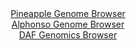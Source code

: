<div id="Pineapple_Genome_Browser" align="center">
  <a href="https://igv.org/app/?sessionURL=blob:zZRtb9xEEMe_y75AIPlhn9c.6YSOUAiigNT0CEpVnWa94zsL22vsvbs2Ub47kzYF8a4oEkTyC3t2dvyf_c1_79gJ56WLI1sxWQhTCMEythzi.QqGqcefYcCFrVroF8zYjC3OODbIVneshSXB9tVL2nlIaVpWZdmlKR9g3MdiUTlM.RKP6YCUl8sCBriNI5yXoolDeRH7HnycIcV5Kb.Z4RTLbn_Kz.hhmgqSogpTBkhQQj8d4rjEcsJxvztT.d2n0G6PYxxwNxz71H3QsyN5JDkULXz9W74ZbvNNv49zlw7DenN9pfPLnzYX.dXlRhr7xceEixkDjqmDfr358YfNr.rF9uZ7e3Gz_eXyemuvS8ml5kbW5T8bKhdVUjea_vjHEZf0WO1bSLj.tOU158IoffO49uLd1M24rC3XFeePwatuP2K4RAgEYn2If1V6WIB0nHEdUCjfCC04N02lBNTBcI_eUCGNlW9d7RuwFVIj4EJtVcCgaFWo4DQAEe3GgO.eMSx6umcCzHLzVGBtUxvvdQtNW_MgrQ6.MtJZ7ZR03kKreR0kNrKSvILKchmcaRvjpAhcELD7jPWxOZLzWHOY3UrwTHGbGWnzh1dRZZzXhHWOHVu9eZuxNEPzO6W_uWPp_UT.ZMtDlw9WzVicSSpb5TXnTtS1NNqRgFrcZ3fsOPf_2Ux8t31VOy43Utpd2_WJ7pKwW8ZpKWAci1PTFvvbZzIETjx5CJTgBN0YFA0GI7RFbsmeXgnvhEXlGh1q9N64NlipbAgGLXhUla08Vo7A0SF9cAgR.pyz.z98_jm6iuSfi7mdejLXRtP1qx1AcITM13XwoQ0E2WpeBQMVl9wAha0H22KtjLZCWmxdo2piTpT.HdM2zgMkyqcIfT76.wRzB2OiwKlbOt_1XXp_Tfjjma2EpOHLWBP7SL5n895_yTOeCcO_.vs6UPdv7_8E">Pineapple Genome Browser</a>
</div>
<div id="Alphonso_Genome_Browser" align="center">
  <a href="https://igv.org/app/?sessionURL=blob:zZRtb9xEEMe_y75AIPlhn9c.6YSOUAiigNT0CEpVnWa94zsL22vsvbs2Ub47kzYF8a4oEkTyC3t2dvyf_c1_79gJ56WLI1sxWQhTCMEythzi.QqGqcefYcCFrVroF8zYjC3OODbIVneshSXB9tVL2nlIaVpWZdmlKR9g3MdiUTlM.RKP6YCUl8sCBriNI5yXoolDeRH7HnycIcV5Kb.Z4RTLbn_Kz.hhmgqSogpTBkhQQj8d4rjEcsJxvztT.d2n0G6PYxxwNxz71H3QsyN5JDkULXz9W74ZbvNNv49zlw7DenN9pfPLnzYX.dXlRhr7xceEixkDjqmDfr358YfNr.rF9uZ7e3Gz_eXyemuvS8ml5kbW5T8bKhdVUjea_vjHEZf0WO1bSLj.tOU158IoffO49uLd1M24rC3XFeePwatuP2K4RAgEYn2If1V6WIB0nHEdUCjfCC04N02lBNTBcI_eUCGNlW9d7RuwFVIj4EJtVcCgaFWo4DQAEe3GgO.eMSx6umcCzHLzVGBtUxvvdQtNW_MgrQ6.MtJZ7ZR03kKreR0kNrKSvILKchmcaRvjpAhcELD7jPWxOZLzWHOY3UrwTHGbGWnzh1dRZZzXhHWOHVu9eZuxNEPzO6W_uWPp_UT.ZMtDlw9WzVicSSpb5TXnTtS1NNqRgFrcZ3fsOPf_2Ux8t31VOy43Utpd2_WJ7pKwW8ZpKWAci1PTFvvbZzIETjx5CJTgBN0YFA0GI7RFbsmeXgnvhEXlGh1q9N64NlipbAgGLXhUla08Vo7A0SF9cAgR.pyz.z98_jm6iuSfi7mdejLXRtP1qx1AcITM13XwoQ0E2WpeBQMVl9wAha0H22KtjLZCWmxdo2piTpT.HdM2zgMkyqcIfT76.wRzB2OiwKlbOt_1XXp_Tfjjma2EpOHLWBP7SL5n895_yTOeCcO_.vs6UPdv7_8E">Alphonso Genome Browser</a>
</div>


<div id="DAF_Genomics_Browser" align="center">
  <a href="https://ink-blot.github.io/?sessionURL=blob:rVVrr6O6AfwvSNtPJ.cY8z7SUQWBBEggJIQk5Opq5YBJILyCeQRW.9.vd3u2VVW1vVIrAQJ78IxH1sw3pscNSauSeWfgKyu8sizzwpBbNfioqHPsogIT5j1BOcEvTIMT3OAywsz7NyZBpEXBbk3_vLVtTd7f3mKUzK64rIo0Iq.Ee0X1jFRde8MUOoOvqEBTVaKBvEZVQcEtekN5fatKUr2hKMKEzMBbjcvr1wHRx6.5rz.XxF.LLm_Tn6xfqQgqLH5NEFWbljF._hchf4ZZzYqHXnpDjuTdSrGcxFGRMDxDydbmyelwEMyrn1Xb0GdrFkXxPV7abMBux2Ld9cpT7KialPn.wuRV1FHPmOjWsO8s_yJB.QXy_OzzlRNEKrqpUub9t99fmLZB0Z3Cf_vGtGNNnWUIfnQ_TX5hqibGDfM.UwCQWEWBAi_xQFHY7y_fmK7J_8_WL4KdIgGoQii.XlBB.ZM0_.k0JfrXyT_j._.ugt7pXxtMaorCs6gqW1y2szilAyRt6cn9SMs8LfFfTjO1mGY.jrombcfZvrrj8sPaVvaFs.szzLsTPGSGGiG9WAzrk9vHp111Pi6meA5G6x4Nu611U71Of8A1OO1TPqT4vXi1r_K67tXGqb3HkG9UkmuxePTanZpq47YghhLVw74ftQWB1W4e.BAvgmJr9iDXotow9.M1685j81Sv6fULXPyHS9YMVUW6Hg3udIfOZAFH3z4d33KeGbXV21Xi6upj5XlckWCe5kPcwofGQifq53vDvoekVG35suW3cNRuPTqKQBeItkXaU1rV8hSoRDI9iTIZBQi.QM3VgXau.raarAAOSyVerPlkZJf8phhavgG3k7TXw0SWR3Le61MGm8NqV.bn6RDyJr4lUsZfB3cRcGF5x4NCV1SA6.elgG6Vi9yEUCpbC_vB4W3B8Eq93J43FGX5i_PlqAjhweF2nZu0q2oUgLqq45H6oNX0ty2QRVeKT3JxdZZLc3KVcrO8avpm6Sayi_uW4uDpfOxZCm7oPYaLrDPNTfeMuLljmdsyfzyP8dpim6y4KLy54s1iu.xZXBsoEySnO4J7rnHmpp4biSrMC..gC7y4UHRI2KynSyZN.cTSZc5lfd1o4GBnTub0pnGabFu64Vvm7EUP.Z6hbCwgwumBfKLum6SYBEeyNpq93AT34Oga3GpHDrZtKDq3s3rbnuYoiDcw5dfhc68LANHNTFr2mNTaq.ulA1lJdfLQMI.8X10e5aSnnhZslETX8ueSH9UgU7fTuVRWLk4fILJG05ZJqTSLJeDYJQirixFo6lbYiU07Py3scJfN6YZ8TWkXdqE9n8ptWA.XBjyMBzmdsWNN0.px0wt.LT0163YNQj4D5H7xeUtprsAXcGFguRsFzmsu_VayfIfjKu0yN6yUiqdrY3Lt2x7uL4_w6Kyxk.T1gQ_Tc28bk.vt3IupBuG9OAqjaVC4hW4055RDd7KAhrmbEtwjnq1Xj5htQnF8rL2sJVVzMvi16649hxwydwPaY7SL3RWpx1qsdzqQqyhhdVKeCWcbG.iuTknGF4OUcOPC0yxN1xf6UrdbGy_Xw6AcJZUvmoLLfpweJ_X7nZjrJQelB_0mrWJEifGozfJg0FOlYbHz9o0hg9MS6XIjbPb5YSN5znE6D184_TNx1Pxa0cS5FR_q0ednpqPOZ76pQkH8BOioxR8QQB6ILL8HoiDz8PwrrtJriWMTI5rz5ONWkfZzwnjWKU29D56DAHyOzRsc0_BLUf6h.pYK7YO3OEnuOZQ2TmCtqam_WOjrP0cvHSDcj9GB8LQ9acH8nemHBNR2Df6I2ASyAHIKhBESeTYWL4ko0cZB4KKwWLzgOEGszNESSmI2wTxtJE6gwR3JMEYsoJ3wb8siqZoCtXTqb5.fVYdySl7QPf2j67jvv3__Aw--">DAF Genomics Browser</a>
</div>
